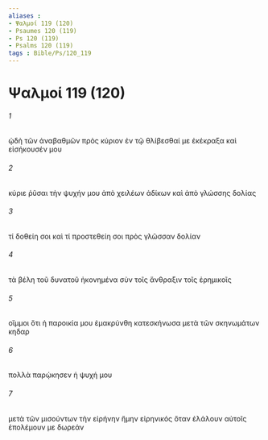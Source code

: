```yaml
---
aliases : 
- Ψαλμοί 119 (120)
- Psaumes 120 (119)
- Ps 120 (119)
- Psalms 120 (119)
tags : Bible/Ps/120_119
---
```


# Ψαλμοί 119 (120)

###### 1
ᾠδὴ τῶν ἀναβαθμῶν πρὸς κύριον ἐν τῷ θλίβεσθαί με ἐκέκραξα καὶ εἰσήκουσέν μου
###### 2
κύριε ῥῦσαι τὴν ψυχήν μου ἀπὸ χειλέων ἀδίκων καὶ ἀπὸ γλώσσης δολίας
###### 3
τί δοθείη σοι καὶ τί προστεθείη σοι πρὸς γλῶσσαν δολίαν
###### 4
τὰ βέλη τοῦ δυνατοῦ ἠκονημένα σὺν τοῖς ἄνθραξιν τοῖς ἐρημικοῖς
###### 5
οἴμμοι ὅτι ἡ παροικία μου ἐμακρύνθη κατεσκήνωσα μετὰ τῶν σκηνωμάτων κηδαρ
###### 6
πολλὰ παρῴκησεν ἡ ψυχή μου
###### 7
μετὰ τῶν μισούντων τὴν εἰρήνην ἤμην εἰρηνικός ὅταν ἐλάλουν αὐτοῖς ἐπολέμουν με δωρεάν

